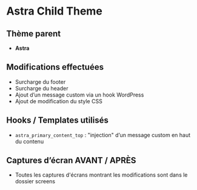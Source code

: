 # Astra Child Theme

## Thème parent
- **Astra**

## Modifications effectuées
- Surcharge du footer
- Surcharge du header
- Ajout d’un message custom via un hook WordPress
- Ajout de modification du style CSS

## Hooks / Templates utilisés
- `astra_primary_content_top` : "injection" d’un message custom en haut du contenu

## Captures d’écran AVANT / APRÈS

- Toutes les captures d'écrans montrant les modifications sont dans le dossier screens
